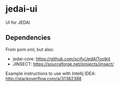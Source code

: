 # jedai-ui
UI for JEDAI

## Dependencies
From pom.xml, but also: 
* jedai-core: https://github.com/scify/JedAIToolkit
* JINSECT: https://sourceforge.net/projects/jinsect/

Example instructions to use with Intellij IDEA: http://stackoverflow.com/a/31382388
